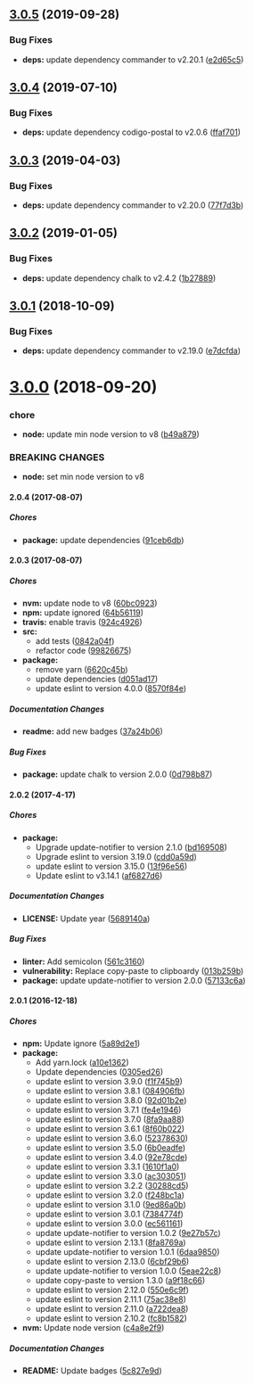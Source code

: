 ## [3.0.5](https://github.com/lgaticaq/codigo-postal-cli/compare/v3.0.4...v3.0.5) (2019-09-28)


### Bug Fixes

* **deps:** update dependency commander to v2.20.1 ([e2d65c5](https://github.com/lgaticaq/codigo-postal-cli/commit/e2d65c5))

## [3.0.4](https://github.com/lgaticaq/codigo-postal-cli/compare/v3.0.3...v3.0.4) (2019-07-10)


### Bug Fixes

* **deps:** update dependency codigo-postal to v2.0.6 ([ffaf701](https://github.com/lgaticaq/codigo-postal-cli/commit/ffaf701))

## [3.0.3](https://github.com/lgaticaq/codigo-postal-cli/compare/v3.0.2...v3.0.3) (2019-04-03)


### Bug Fixes

* **deps:** update dependency commander to v2.20.0 ([77f7d3b](https://github.com/lgaticaq/codigo-postal-cli/commit/77f7d3b))

## [3.0.2](https://github.com/lgaticaq/codigo-postal-cli/compare/v3.0.1...v3.0.2) (2019-01-05)


### Bug Fixes

* **deps:** update dependency chalk to v2.4.2 ([1b27889](https://github.com/lgaticaq/codigo-postal-cli/commit/1b27889))

## [3.0.1](https://github.com/lgaticaq/codigo-postal-cli/compare/v3.0.0...v3.0.1) (2018-10-09)


### Bug Fixes

* **deps:** update dependency commander to v2.19.0 ([e7dcfda](https://github.com/lgaticaq/codigo-postal-cli/commit/e7dcfda))

# [3.0.0](https://github.com/lgaticaq/codigo-postal-cli/compare/v2.0.4...v3.0.0) (2018-09-20)


### chore

* **node:** update min node version to v8 ([b49a879](https://github.com/lgaticaq/codigo-postal-cli/commit/b49a879))


### BREAKING CHANGES

* **node:** set min node version to v8

#### 2.0.4 (2017-08-07)

##### Chores

* **package:** update dependencies ([91ceb6db](https://github.com/lgaticaq/codigo-postal-cli/commit/91ceb6db455b248f1975e8945af9656373296f81))

#### 2.0.3 (2017-08-07)

##### Chores

* **nvm:** update node to v8 ([60bc0923](https://github.com/lgaticaq/codigo-postal-cli/commit/60bc09235dd482004199c444db5025c566d63c50))
* **npm:** update ignored ([64b56119](https://github.com/lgaticaq/codigo-postal-cli/commit/64b56119955e75c6d1cecb57d7126e86b1ee2ff0))
* **travis:** enable travis ([924c4926](https://github.com/lgaticaq/codigo-postal-cli/commit/924c49265037c0117d5feaf3ab5a5263731fc946))
* **src:**
  * add tests ([0842a04f](https://github.com/lgaticaq/codigo-postal-cli/commit/0842a04ffd316d8cc98f91b8ee00bf054fbf2270))
  * refactor code ([99826675](https://github.com/lgaticaq/codigo-postal-cli/commit/9982667514c9efc9803f612e96713ade4abf5aaf))
* **package:**
  * remove yarn ([6620c45b](https://github.com/lgaticaq/codigo-postal-cli/commit/6620c45b794ae4e233bde7397443090b09426f3e))
  * update dependencies ([d051ad17](https://github.com/lgaticaq/codigo-postal-cli/commit/d051ad17b09a8aa007cdb44c40a15894e230bfdf))
  * update eslint to version 4.0.0 ([8570f84e](https://github.com/lgaticaq/codigo-postal-cli/commit/8570f84ece7056c5746959d8e910ca1de98a5042))

##### Documentation Changes

* **readme:** add new badges ([37a24b06](https://github.com/lgaticaq/codigo-postal-cli/commit/37a24b066d6458cb8d5275c613aa55ffdd218436))

##### Bug Fixes

* **package:** update chalk to version 2.0.0 ([0d798b87](https://github.com/lgaticaq/codigo-postal-cli/commit/0d798b8768acb3d382175bf20b4000667dd2785b))

#### 2.0.2 (2017-4-17)

##### Chores

* **package:**
  * Upgrade update-notifier to version 2.1.0 ([bd169508](https://github.com/lgaticaq/codigo-postal-cli/commit/bd16950842548e04f17419ef515746ed7c69f591))
  * Upgrade eslint to version 3.19.0 ([cdd0a59d](https://github.com/lgaticaq/codigo-postal-cli/commit/cdd0a59d4ad9ceab1c6684f07e8f13d8ed9ce0db))
  * update eslint to version 3.15.0 ([13f96e56](https://github.com/lgaticaq/codigo-postal-cli/commit/13f96e56072b638aed1f5942a157d10cee82e01f))
  * Update eslint to v3.14.1 ([af6827d6](https://github.com/lgaticaq/codigo-postal-cli/commit/af6827d69382e6ac8d2a0869318f4849a8244b31))

##### Documentation Changes

* **LICENSE:** Update year ([5689140a](https://github.com/lgaticaq/codigo-postal-cli/commit/5689140abfeeafbab84031e4945470ae80092a84))

##### Bug Fixes

* **linter:** Add semicolon ([561c3160](https://github.com/lgaticaq/codigo-postal-cli/commit/561c3160d21c0ff52a15279f374302b93e5eff0d))
* **vulnerability:** Replace copy-paste to clipboardy ([013b259b](https://github.com/lgaticaq/codigo-postal-cli/commit/013b259bbf0eed168ce1d7b988c8498935822fb5))
* **package:** update update-notifier to version 2.0.0 ([57133c6a](https://github.com/lgaticaq/codigo-postal-cli/commit/57133c6acaf144bb98812b58480ae95670436f28))

#### 2.0.1 (2016-12-18)

##### Chores

* **npm:** Update ignore ([5a89d2e1](https://github.com/lgaticaq/codigo-postal-cli/commit/5a89d2e1b76f526935ddbb56501ff4f762f43827))
* **package:**
  * Add yarn.lock ([a10e1362](https://github.com/lgaticaq/codigo-postal-cli/commit/a10e1362587bbcbb980479ce477f52b95f1b7763))
  * Update dependencies ([0305ed26](https://github.com/lgaticaq/codigo-postal-cli/commit/0305ed26223610e03beb8ec924f16c2bf8bc5cca))
  * update eslint to version 3.9.0 ([f1f745b9](https://github.com/lgaticaq/codigo-postal-cli/commit/f1f745b91e7f19534e128db7c297347d7e1c3493))
  * update eslint to version 3.8.1 ([084906fb](https://github.com/lgaticaq/codigo-postal-cli/commit/084906fbac964799ff82ec82ce546d68d7e62251))
  * update eslint to version 3.8.0 ([92d01b2e](https://github.com/lgaticaq/codigo-postal-cli/commit/92d01b2e7feb841eb52f9f1abc2a8d9983b86abe))
  * update eslint to version 3.7.1 ([fe4e1946](https://github.com/lgaticaq/codigo-postal-cli/commit/fe4e1946d91f79e23dc41149e0bf7276b895ba76))
  * update eslint to version 3.7.0 ([8fa9aa88](https://github.com/lgaticaq/codigo-postal-cli/commit/8fa9aa88e1ec847807c25b70670417b1143211b0))
  * update eslint to version 3.6.1 ([8f60b022](https://github.com/lgaticaq/codigo-postal-cli/commit/8f60b0223778649223338e8b5c068a564ec8ae84))
  * update eslint to version 3.6.0 ([52378630](https://github.com/lgaticaq/codigo-postal-cli/commit/52378630578d791afc2a9fd70a0cd5858fd7666f))
  * update eslint to version 3.5.0 ([6b0eadfe](https://github.com/lgaticaq/codigo-postal-cli/commit/6b0eadfee300042b3f65ab2d5ec16a94d463101c))
  * update eslint to version 3.4.0 ([92e78cde](https://github.com/lgaticaq/codigo-postal-cli/commit/92e78cde52698914ee7ffb1ebf3214eedc881fdc))
  * update eslint to version 3.3.1 ([1610f1a0](https://github.com/lgaticaq/codigo-postal-cli/commit/1610f1a0106b3264265a46073c0f95fcbd5f96f3))
  * update eslint to version 3.3.0 ([ac303051](https://github.com/lgaticaq/codigo-postal-cli/commit/ac3030516743d33d421be14a4322a53aab78b0aa))
  * update eslint to version 3.2.2 ([30288cd5](https://github.com/lgaticaq/codigo-postal-cli/commit/30288cd59eaad54ac7a314aa16a749e88c2c5001))
  * update eslint to version 3.2.0 ([f248bc1a](https://github.com/lgaticaq/codigo-postal-cli/commit/f248bc1a6785e04512fe6d0f87029fb40c517899))
  * update eslint to version 3.1.0 ([9ed86a0b](https://github.com/lgaticaq/codigo-postal-cli/commit/9ed86a0b6944ccbb8f9839ebcf060a4f0b316cda))
  * update eslint to version 3.0.1 ([7384774f](https://github.com/lgaticaq/codigo-postal-cli/commit/7384774f0994b37fde85ff65d74b5945a58e3562))
  * update eslint to version 3.0.0 ([ec561161](https://github.com/lgaticaq/codigo-postal-cli/commit/ec5611611058c46c089368fac88c88de5a29e7af))
  * update update-notifier to version 1.0.2 ([9e27b57c](https://github.com/lgaticaq/codigo-postal-cli/commit/9e27b57cb800f0db65e56ce013ff9386e6f6ed9d))
  * update eslint to version 2.13.1 ([8fa8769a](https://github.com/lgaticaq/codigo-postal-cli/commit/8fa8769ad8646b6fc17e03c39018b8a85213f84c))
  * update update-notifier to version 1.0.1 ([6daa9850](https://github.com/lgaticaq/codigo-postal-cli/commit/6daa985085198033cd79b62bebb3e74721a155c6))
  * update eslint to version 2.13.0 ([6cbf29b6](https://github.com/lgaticaq/codigo-postal-cli/commit/6cbf29b6854bafe7ee9f00cb0c24dddef2f33207))
  * update update-notifier to version 1.0.0 ([5eae22c8](https://github.com/lgaticaq/codigo-postal-cli/commit/5eae22c85d0149629365e32178598ae69a6b780b))
  * update copy-paste to version 1.3.0 ([a9f18c66](https://github.com/lgaticaq/codigo-postal-cli/commit/a9f18c66dde889a97dc33a1d947db954d77f0c77))
  * update eslint to version 2.12.0 ([550e6c9f](https://github.com/lgaticaq/codigo-postal-cli/commit/550e6c9f7d29f5bae4ffd167db143ec09720eeb5))
  * update eslint to version 2.11.1 ([75ac38e8](https://github.com/lgaticaq/codigo-postal-cli/commit/75ac38e86347dfeaa0dc62ab0e6dd3cf03c012c6))
  * update eslint to version 2.11.0 ([a722dea8](https://github.com/lgaticaq/codigo-postal-cli/commit/a722dea8be964684cd0383a91076fe8280ef59dd))
  * update eslint to version 2.10.2 ([fc8b1582](https://github.com/lgaticaq/codigo-postal-cli/commit/fc8b158243bf64e8d5b6faa47a0d6438673f829e))
* **nvm:** Update node version ([c4a8e2f9](https://github.com/lgaticaq/codigo-postal-cli/commit/c4a8e2f980f024900f28d718ba21ac3f664a961f))

##### Documentation Changes

* **README:** Update badges ([5c827e9d](https://github.com/lgaticaq/codigo-postal-cli/commit/5c827e9d507894513c09d55735df2cbc6082591a))
